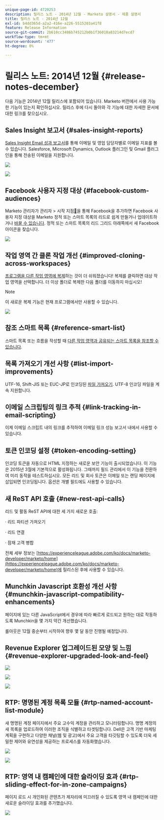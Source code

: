 ```yaml
---
unique-page-id: 4720253
description: 릴리스 노트 - 2014년 12월 - Marketo 설명서 - 제품 설명서
title: 릴리스 노트 - 2014년 12월
exl-id: b4dd365d-a2a2-416e-a226-5515203a41f8
feature: Release Information
source-git-commit: 2b610cc3486b745212b0b1f36018a83214d7ecd7
workflow-type: tm+mt
source-wordcount: '477'
ht-degree: 0%

---
```


# 릴리스 노트: 2014년 12월 {#release-notes-december}

다음 기능은 2014년 12월 릴리스에 포함되어 있습니다. Marketo 버전에서 사용 가능한 기능이 있는지 확인하십시오. 릴리스 후에 다시 돌아와 각 기능에 대한 자세한 문서에 대한 링크를 찾으십시오.

## Sales Insight 보고서 {#sales-insight-reports}

[Sales Insight Email 성과 보고서](/help/marketo/product-docs/marketo-sales-insight/msi-for-salesforce/features/performance-reports/sales-insight-email-performance-report.md)를 통해 이메일 및 영업 담당자별로 이메일 지표를 볼 수 있습니다. Salesforce, Microsoft Dynamics, Outlook 플러그인 및 Gmail 플러그인을 통해 전송된 이메일을 지원합니다.

![](assets/image2014-12-5-11-3a5-3a46.png)

![](assets/image2014-12-5-11-3a5-3a55.png)

## Facebook 사용자 지정 대상 {#facebook-custom-audiences}

Marketo 관리자가 관리자 > 시작 지점[&#128279;](/help/marketo/product-docs/demand-generation/ad-network-integrations/add-facebook-custom-audiences-as-a-launchpoint-service.md)을 통해 Facebook을 추가하면 Facebook 사용자 지정 대상을 Marketo 정적 또는 스마트 목록의 리드로 쉽게 만들거나 업데이트하거나 [바꿀 수 있습니다](/help/marketo/product-docs/demand-generation/facebook/create-a-custom-audience-in-facebook.md). 정적 또는 스마트 목록의 리드 그리드 아래쪽에서 새 Facebook 아이콘을 찾습니다.

![](assets/image2014-12-5-11-3a6-3a28.png)

## 작업 영역 간 클론 작업 개선  {#improved-cloning-across-workspaces}

[프로그램을 다른 작업 영역에 복제](/help/marketo/product-docs/core-marketo-concepts/programs/working-with-programs/clone-a-program.md)하는 것이 더 쉬워졌습니다! 복제를 클릭하면 대상 작업 영역을 선택합니다. 더 이상 폴더로 복제한 다음 폴더를 이동하지 마십시오!

>[!NOTE]
>
>이 새로운 복제 기능은 현재 프로그램에서만 사용할 수 있습니다.

![](assets/image2014-12-5-11-3a7-3a13.png)

## 참조 스마트 목록 {#reference-smart-list}

스마트 목록 또는 흐름을 작성할 때 [다른 작업 영역과 공유되는 스마트 목록을 참조할 수 있습니다](/help/marketo/product-docs/core-marketo-concepts/smart-lists-and-static-lists/using-smart-lists/reference-a-list-or-smart-list-across-workspaces.md).

## 목록 가져오기 개선 사항 {#list-import-improvements}

UTF-16, Shift-JIS 또는 EUC-JP로 인코딩된 [파일 가져오기](/help/marketo/getting-started/quick-wins/import-a-list-of-people.md). UTF-8 인코딩 파일을 계속 지원합니다.

## 이메일 스크립팅의 링크 추적 {#link-tracking-in-email-scripting}

이제 이메일 스크립트 내의 링크를 추적하여 이메일 링크 성능 보고서 내에서 사용할 수 있습니다.

## 토큰 인코딩 설정 {#token-encoding-setting}

인코딩 토큰을 자동으로 HTML 지정하는 새로운 보안 기능이 출시되었습니다. 이 기능은 2015년 3월에 기본적으로 활성화됩니다. 그때까지 필드 관리에서 이 기능을 전환하여 미리 동작을 테스트하십시오. 모든 리드 및 회사 토큰은 이메일 또는 랜딩 페이지에 삽입되면 인코딩됩니다. 옵션은 개별 필드에도 사용할 수 있습니다.

## 새 ReST API 호출 {#new-rest-api-calls}

리드 및 활동 ReST API에 대한 세 가지 새로운 호출:

· 리드 파티션 가져오기

· 리드 연결

· 잠재 고객 병합

전체 세부 정보는 [https://experienceleague.adobe.com/ko/docs/marketo-developer/marketo/home](https://experienceleague.adobe.com/ko/docs/marketo-developer/marketo/home)에 릴리스된 후에 사용할 수 있습니다.

## Munchkin Javascript 호환성 개선 사항 {#munchkin-javascript-compatibility-enhancements}

페이지에 있는 다른 JavaScript에서 경우에 따라 빠르게 로드되고 원하는 대로 작동하도록 Munchkin을 몇 가지 약간 개선했습니다.

롤아웃은 12월 중순부터 시작하여 향후 몇 달 동안 진행될 예정입니다.

## Revenue Explorer 업그레이드된 모양 및 느낌 {#revenue-explorer-upgraded-look-and-feel}

![](assets/image2014-12-5-11-3a8-3a4.png)

![](assets/image2014-12-5-11-3a8-3a14.png)

![](assets/image2014-12-5-11-3a8-3a36.png)

## RTP: 명명된 계정 목록 모듈 {#rtp-named-account-list-module}

새 명명된 계정 페이지에서 주요 고수익 계정을 관리하고 모니터링합니다. 명명 계정의 새 목록을 업로드하여 이러한 조직을 식별하고 타겟팅합니다. Dell은 고객 기반 마케팅 계획을 구현하고 다양한 채널(웹 및 광고)에서 주요 고객을 타깃팅할 수 있도록 더욱 세밀한 제어와 유연성을 제공하는 프로세스를 자동화했습니다.

![](assets/image2014-12-5-11-3a8-3a56.png)

![](assets/image2014-12-5-11-3a9-3a10.png)

## RTP: 영역 내 캠페인에 대한 슬라이딩 효과 {#rtp-sliding-effect-for-in-zone-campaigns}

페이지 로드 시 개인화된 콘텐츠가 제자리에 미끄러질 수 있도록 영역 내 캠페인에 대한 새로운 슬라이딩 효과를 추가했습니다.

![](assets/image2014-12-5-11-3a9-3a34.png)
